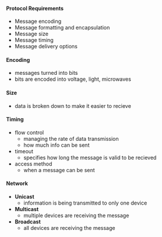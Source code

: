 #### Protocol Requirements
- Message encoding
- Message formatting and encapsulation
- Message size
- Message timing
- Message delivery options

#### Encoding
- messages turned into bits
- bits are encoded into voltage, light, microwaves

#### Size
- data is broken down to make it easier to recieve

#### Timing
- flow control
	- managing the rate of data transmission
	- how much info can be sent 
- timeout
	- specifies how long the message is valid to be recieved
- access method
	- when a message can be sent

#### Network
- **Unicast**
	- information is being transmitted to only one device
- **Multicast**
	- multiple devices are receiving the message
- **Broadcast**
	- all devices are receiving the message